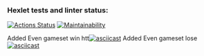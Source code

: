 ### Hexlet tests and linter status:
[![Actions Status](https://github.com/Azeend/java-project-61/workflows/hexlet-check/badge.svg)](https://github.com/Azeend/java-project-61/actions)
[![Maintainability](https://api.codeclimate.com/v1/badges/1d791ebe8efefcdbe5c6/maintainability)](https://codeclimate.com/github/Azeend/java-project-61/maintainability)

Added Even gameset win htt[![asciicast](https://asciinema.org/a/KUorGbJY00JHBVsTNa7DlewWB.svg)](https://asciinema.org/a/KUorGbJY00JHBVsTNa7DlewWB)
Added Even gameset lose [![asciicast](https://asciinema.org/a/shsN1KwTpuwjQp49ioQn7Heac.svg)](https://asciinema.org/a/shsN1KwTpuwjQp49ioQn7Heac)

